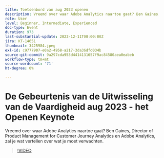 ```yaml
---
title: Toetsenbord van aug 2023 openen
description: Vreemd over waar Adobe Analytics naartoe gaat? Ben Gaines, Director of Product Management for Customer Journey Analytics en Adobe Analytics, zal je wat vertellen over wat je moet verwachten.
role: User
level: Beginner, Intermediate, Experienced
doc-type: Event
duration: 973
last-substantial-update: 2023-12-11T00:00:00Z
jira: KT-14651
thumbnail: 3425984.jpeg
exl-id: c9777907-e0a2-4958-a217-3da36dfd034b
source-git-commit: 9a297cda953d4414131657f9ac84580aea0eabeb
workflow-type: tm+mt
source-wordcount: '71'
ht-degree: 0%

---
```


# De Gebeurtenis van de Uitwisseling van de Vaardigheid aug 2023 - het Openen Keynote

Vreemd over waar Adobe Analytics naartoe gaat? Ben Gaines, Director of Product Management for Customer Journey Analytics en Adobe Analytics, zal je wat vertellen over wat je moet verwachten.

>[!VIDEO](https://video.tv.adobe.com/v/3454422/?learn=on&captions=dut)
